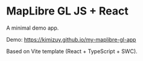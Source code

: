 # MapLibre GL JS + React

A minimal demo app.

Demo: https://kimizuy.github.io/my-maplibre-gl-app

Based on Vite template (React + TypeScript + SWC).

